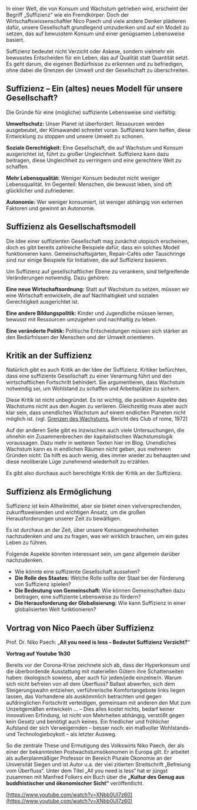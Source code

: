 In einer Welt, die von Konsum und Wachstum getrieben wird, erscheint der Begriff „Suffizienz“ wie ein Fremdkörper. Doch der Wirtschaftswissenschaftler Nico Paech und viele andere Denker plädieren dafür, unsere Gesellschaft grundlegend umzudenken und auf ein Modell zu setzen, das auf bewusstem Konsum und einer genügsamen Lebensweise basiert.

Suffizienz bedeutet nicht Verzicht oder Askese, sondern vielmehr ein bewusstes Entscheiden für ein Leben, das auf Qualität statt Quantität setzt. Es geht darum, die eigenen Bedürfnisse zu erkennen und zu befriedigen, ohne dabei die Grenzen der Umwelt und der Gesellschaft zu überschreiten.

## Suffizienz – Ein (altes) neues Modell für unsere Gesellschaft?

Die Gründe für eine (mögliche) suffiziente Lebensweise sind vielfältig:

**Umweltschutz:** Unser Planet ist überfordert. Ressourcen werden ausgebeutet, der Klimawandel schreitet voran. Suffizienz kann helfen, diese Entwicklung zu stoppen und unsere Umwelt zu schonen.

**Soziale Gerechtigkeit:** Eine Gesellschaft, die auf Wachstum und Konsum ausgerichtet ist, führt zu großer Ungleichheit. Suffizienz kann dazu beitragen, diese Ungleichheit zu verringern und eine gerechtere Welt zu schaffen.

**Mehr Lebensqualität:** Weniger Konsum bedeutet nicht weniger Lebensqualität. Im Gegenteil: Menschen, die bewusst leben, sind oft glücklicher und zufriedener.

**Autonomie:** Wer weniger konsumiert, ist weniger abhängig von externen Faktoren und gewinnt an Autonomie.

## Suffizienz als Gesellschaftsmodell

Die Idee einer suffizienten Gesellschaft mag zunächst utopisch erscheinen, doch es gibt bereits zahlreiche Beispiele dafür, dass ein solches Modell funktionieren kann. Gemeinschaftsgärten, Repair-Cafés oder Tauschringe sind nur einige Beispiele für Initiativen, die auf Suffizienz basieren.

Um Suffizienz auf gesellschaftlicher Ebene zu verankern, sind tiefgreifende Veränderungen notwendig. Dazu gehören:

**Eine neue Wirtschaftsordnung:** Statt auf Wachstum zu setzen, müssen wir eine Wirtschaft entwickeln, die auf Nachhaltigkeit und sozialen Gerechtigkeit ausgerichtet ist.

**Eine andere Bildungspolitik:** Kinder und Jugendliche müssen lernen, bewusst mit Ressourcen umzugehen und nachhaltig zu leben.

**Eine veränderte Politik:** Politische Entscheidungen müssen sich stärker an den Bedürfnissen der Menschen und der Umwelt orientieren.

## Kritik an der Suffizienz

Natürlich gibt es auch Kritik an der Idee der Suffizienz. Kritiker befürchten, dass eine suffiziente Gesellschaft zu einer Verarmung führt und den wirtschaftlichen Fortschritt behindert. Sie argumentieren, dass Wachstum notwendig sei, um Wohlstand zu schaffen und Arbeitsplätze zu sichern.

Diese Kritik ist nicht unbegründet. Es ist wichtig, die positiven Aspekte des Wachstums nicht aus den Augen zu verlieren. Gleichzeitig muss aber auch klar sein, dass unendliches Wachstum auf einem endlichen Planeten nicht möglich ist. (vgl. [Grenzen des Wachstums](https://de.wikipedia.org/wiki/Die\_Grenzen\_des\_Wachstums), Bericht des Club of rome, 1972\)

Auf der anderen Seite gibt es inzwischen auch viele Untersuchungen, die ohnehin ein Zusammenbrechen der kapitalistischen Wachstumslogik voraussagen. Dazu mehr in weiteren Texten hier im Blog. Unendliches Wachstum kann es in endlichen Räumen nicht geben, aus mehreren Gründen nicht. Da hilft es auch wenig, dies immer wieder zu behaupten und diese neoliberale Lüge zunehmend wiederholt zu erzählen. 

 Es gibt also durchaus auch berechtigte Kritik der Kritik an der Suffizienz. 

## Suffizienz als Ermöglichung

Suffizienz ist kein Allheilmittel, aber sie bietet einen vielversprechenden, zukunftsweisenden und wichtigen Ansatz, um die großen Herausforderungen unserer Zeit zu bewältigen. 

Es ist durchaus an der Zeit, über unsere Konsumgewohnheiten nachzudenken und uns zu fragen, was wir wirklich brauchen, um ein gutes Leben zu führen.

Folgende Aspekte könnten interessant sein, um ganz allgemein darüber nachzudenken.

* Wie könnte eine suffiziente Gesellschaft aussehen?  
* **Die Rolle des Staates:** Welche Rolle sollte der Staat bei der Förderung von Suffizienz spielen?  
* **Die Bedeutung von Gemeinschaft:** Wie können Gemeinschaften dazu beitragen, eine suffiziente Lebensweise zu fördern?  
* **Die Herausforderung der Globalisierung:** Wie kann Suffizienz in einer globalisierten Welt funktionieren?

## Vortrag von Nico Paech über Suffizienz

Prof. Dr. Niko Paech: „**All you need is less – Bedeutet Suffizienz Verzicht?**“

**Vortrag auf Youtube 1h30**

Bereits vor der Corona-Krise zeichnete sich ab, dass der Hyperkonsum und die überbordende Ausstattung mit materiellen Gütern ihre Schattenseiten haben: ökologisch sowieso, aber auch für jeden/jede einzelne/n. Warum sich nicht befreien von all dem Überfluss? Ballast abwerfen, sich dem Steigerungswahn entziehen, verführerische Komfortangebote links liegen lassen, das Vorhandene als auskömmlich betrachten und gegen aufdringlichen Fortschritt verteidigen, gemeinsam mit anderen den Mut zum Unzeitgemäßen entwickeln … – Dies alles kostet nichts, bedarf keiner innovativen Erfindung, ist nicht von Mehrheiten abhängig, verstößt gegen kein Gesetz und benötigt auch keines. Ein friedlicher und fröhlicher Aufstand der sich Verweigernden – besser noch: ein maßvoller Wohlstands- und Technologieboykott – als letzter Ausweg.

So die zentrale These und Ermutigung des Volkswirts Niko Paech, der als einer der bekanntesten Postwachstumsökonomen in Europa gilt. Er arbeitet als außerplanmäßiger Professor im Bereich Plurale Ökonomie an der Universität Siegen und ist Autor u.a. der viel zitierten Streitschrift „Befreiung vom Überfluss“. Unter dem Titel „All you need is less“ hat er jüngst zusammen mit Manfred Folkers ein Buch über die **„Kultur des Genug aus buddhistischer und ökonomischer Sicht“** veröffentlicht.

[https://www.youtube.com/watch?v=XNbb0UI7z60](https://www.youtube.com/watch?v=XNbb0UI7z60)

